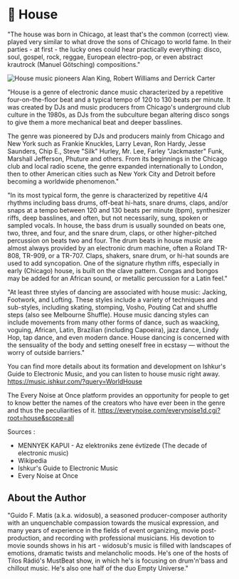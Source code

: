 # 🥁 House

"The house was born in Chicago, at least that's the common (correct) view.
played very similar to what drove the sons of Chicago to world fame. In their
parties - at first - the lucky ones could hear practically everything: disco,
soul, gospel, rock, reggae, European electro-pop, or even abstract krautrock
(Manuel Götsching) compositions."

![House music pioneers Alan King, Robert Williams and Derrick Carter](_static/images/house/house.jpg)

"House is a genre of electronic dance music characterized by a repetitive
four-on-the-floor beat and a typical tempo of 120 to 130 beats per minute. It
was created by DJs and music producers from Chicago's underground club culture
in the 1980s, as DJs from the subculture began altering disco songs to give them
a more mechanical beat and deeper basslines.

The genre was pioneered by DJs and producers mainly from Chicago and New York
such as Frankie Knuckles, Larry Levan, Ron Hardy, Jesse Saunders, Chip E., Steve
"Silk" Hurley, Mr. Lee, Farley "Jackmaster" Funk, Marshall Jefferson, Phuture
and others. From its beginnings in the Chicago club and local radio scene, the
genre expanded internationally to London, then to other American cities such as
New York City and Detroit before becoming a worldwide phenomenon."

"In its most typical form, the genre is characterized by repetitive 4/4 rhythms
including bass drums, off-beat hi-hats, snare drums, claps, and/or snaps at a
tempo between 120 and 130 beats per minute (bpm), synthesizer riffs, deep
basslines, and often, but not necessarily, sung, spoken or sampled vocals. In
house, the bass drum is usually sounded on beats one, two, three, and four, and
the snare drum, claps, or other higher-pitched percussion on beats two and four.
The drum beats in house music are almost always provided by an electronic drum
machine, often a Roland TR-808, TR-909, or a TR-707. Claps, shakers, snare drum,
or hi-hat sounds are used to add syncopation. One of the signature rhythm riffs,
especially in early (Chicago) house, is built on the clave pattern. Congas and
bongos may be added for an African sound, or metallic percussion for a Latin
feel."

"At least three styles of dancing are associated with house music: Jacking,
Footwork, and Lofting. These styles include a variety of techniques and
sub-styles, including skating, stomping, Vosho, Pouting Cat and shuffle steps
(also see Melbourne Shuffle). House music dancing styles can include movements
from many other forms of dance, such as waacking, voguing, African, Latin,
Brazilian (including Capoeira), jazz dance, Lindy Hop, tap dance, and even
modern dance. House dancing is concerned with the sensuality of the body and
setting oneself free in ecstasy — without the worry of outside barriers."

You can find more details about its formation and development on Ishkur's Guide
to Electronic Music, and you can listen to house music right away.
<https://music.ishkur.com/?query=WorldHouse>

The Every Noise at Once platform provides an opportunity for people to get to
know better the names of the creators who have ever been in the genre and thus
the peculiarities of it.
<https://everynoise.com/everynoise1d.cgi?root=house&scope=all>

Sources :

- MENNYEK KAPUI - Az elektroniks zene évtizede (The decade of electronic music)
- Wikipedia
- Ishkur's Guide to Electronic Music
- Every Noise at Once

## About the Author

"Guido F. Matis (a.k.a. widosub), a seasoned producer-composer authority with an
unquenchable compassion towards the musical expression, and many years of
experience in the fields of event organizing, movie post-production, and
recording with professional musicians. His devotion to movie sounds shows in his
art - widosub's music is filled with landscapes of emotions, dramatic twists and
melancholic moods. He's one of the hosts of Tilos Rádió's MustBeat show, in
which he's is focusing on drum'n'bass and chillout music. He's also one half of
the duo Empty Universe."
